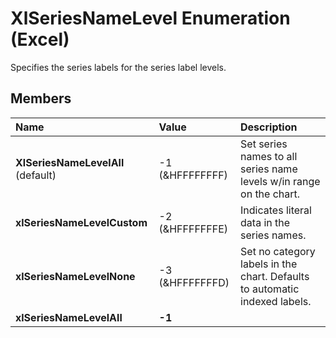 
# XlSeriesNameLevel Enumeration (Excel)

Specifies the series labels for the series label levels.


## Members



|**Name**|**Value**|**Description**|
|:-----|:-----|:-----|
|**XlSeriesNameLevelAll** (default)|-1 (&amp;HFFFFFFFF)|Set series names to all series name levels w/in range on the chart.|
|**xlSeriesNameLevelCustom**|-2 (&amp;HFFFFFFFE)|Indicates literal data in the series names.|
|**xlSeriesNameLevelNone**|-3 (&amp;HFFFFFFFD)|Set no category labels in the chart. Defaults to automatic indexed labels.|
|**xlSeriesNameLevelAll**|**-1**||
